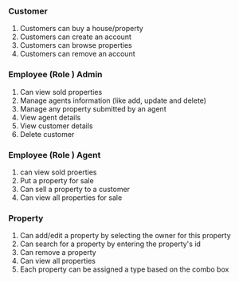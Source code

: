   
### Customer   
  
1. Customers can buy a house/property  
2. Customers can create an account  
3. Customers can browse properties  
4. Customers can remove an account

  
### Employee (Role ) Admin  
  
1. Can view sold properties  
2. Manage agents information (like add, update and delete)
3. Manage any property submitted by an agent  
4. View agent details   
5. View customer details 
6. Delete customer
### Employee (Role ) Agent  
  
1. can view sold proerties  
2. Put a property for sale  
3. Can sell a property to a customer 
4. Can view all properties for sale
  
### Property  
  
1.  Can add/edit a property by selecting the owner for this property
2.  Can search for a property by entering the property's id
3.  Can remove a property
4.  Can view all properties
5.  Each property can be assigned a type based on the combo box
